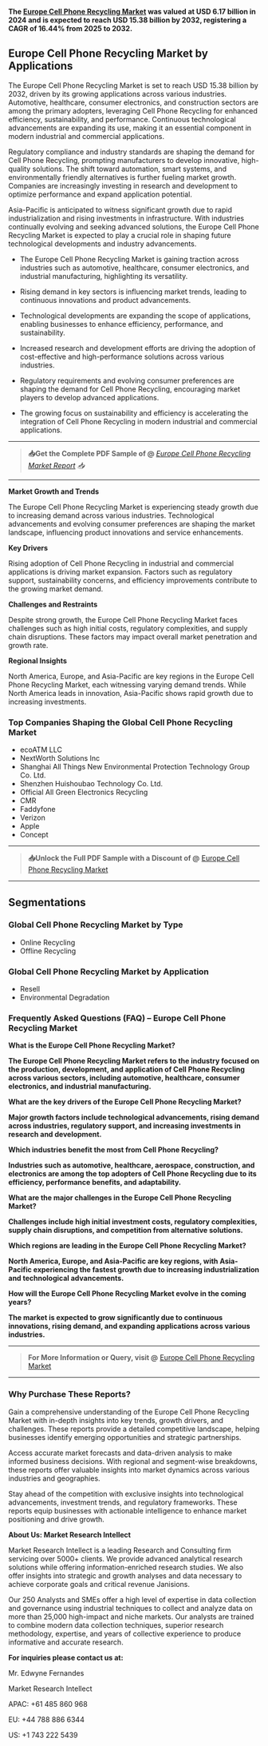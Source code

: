 <p><strong>The <a href="https://www.marketresearchintellect.com/download-sample/?rid=1038640&amp;utm_source=Pulse-April-Europe&amp;utm_medium=852">Europe Cell Phone Recycling Market</a> was valued at USD 6.17 billion in 2024 and is expected to reach USD 15.38 billion by 2032, registering a CAGR of 16.44% from 2025 to 2032.</strong></p><h2>Europe Cell Phone Recycling Market by Applications&nbsp;</h2><p><p>The Europe Cell Phone Recycling Market is set to reach USD 15.38 billion by 2032, driven by its growing applications across various industries. Automotive, healthcare, consumer electronics, and construction sectors are among the primary adopters, leveraging Cell Phone Recycling for enhanced efficiency, sustainability, and performance. Continuous technological advancements are expanding its use, making it an essential component in modern industrial and commercial applications.</p><p>Regulatory compliance and industry standards are shaping the demand for Cell Phone Recycling, prompting manufacturers to develop innovative, high-quality solutions. The shift toward automation, smart systems, and environmentally friendly alternatives is further fueling market growth. Companies are increasingly investing in research and development to optimize performance and expand application potential.</p><p>Asia-Pacific is anticipated to witness significant growth due to rapid industrialization and rising investments in infrastructure. With industries continually evolving and seeking advanced solutions, the Europe Cell Phone Recycling Market is expected to play a crucial role in shaping future technological developments and industry advancements.</p></p><ul><li><p>The Europe Cell Phone Recycling Market is gaining traction across industries such as automotive, healthcare, consumer electronics, and industrial manufacturing, highlighting its versatility.</p></li><li><p>Rising demand in key sectors is influencing market trends, leading to continuous innovations and product advancements.</p></li><li><p>Technological developments are expanding the scope of applications, enabling businesses to enhance efficiency, performance, and sustainability.</p></li><li><p>Increased research and development efforts are driving the adoption of cost-effective and high-performance solutions across various industries.</p></li><li><p>Regulatory requirements and evolving consumer preferences are shaping the demand for Cell Phone Recycling, encouraging market players to develop advanced applications.</p></li><li><p>The growing focus on sustainability and efficiency is accelerating the integration of Cell Phone Recycling in modern industrial and commercial applications.</p></li></ul><hr /><blockquote><p><strong><span class="font-[700]">📥Get the Complete PDF Sample of @ </span></strong><em><span class="font-[700]"><a href="https://www.marketresearchintellect.com/download-sample/?rid=1038640&amp;utm_source=Pulse-April-Europe&amp;utm_medium=852" target="_blank" data-tracking-control-name="article-ssr-frontend-pulse_little-text-block" data-tracking-will-navigate="" data-test-link="">Europe Cell Phone Recycling Market Report</a>&nbsp;📥</span></em></p></blockquote><hr /><p class="" data-start="77" data-end="360"><strong data-start="77" data-end="105">Market Growth and Trends</strong></p><p class="" data-start="77" data-end="360">The Europe Cell Phone Recycling Market is experiencing steady growth due to increasing demand across various industries. Technological advancements and evolving consumer preferences are shaping the market landscape, influencing product innovations and service enhancements.</p><p class="" data-start="362" data-end="606"><strong data-start="362" data-end="377">Key Drivers</strong></p><p class="" data-start="362" data-end="606">Rising adoption of Cell Phone Recycling in industrial and commercial applications is driving market expansion. Factors such as regulatory support, sustainability concerns, and efficiency improvements contribute to the growing market demand.</p><p class="" data-start="608" data-end="849"><strong data-start="608" data-end="637">Challenges and Restraints</strong></p><p class="" data-start="608" data-end="849">Despite strong growth, the Europe Cell Phone Recycling Market faces challenges such as high initial costs, regulatory complexities, and supply chain disruptions. These factors may impact overall market penetration and growth rate.</p><p class="" data-start="851" data-end="1095"><strong data-start="851" data-end="872">Regional Insights</strong></p><p class="" data-start="851" data-end="1095">North America, Europe, and Asia-Pacific are key regions in the Europe Cell Phone Recycling Market, each witnessing varying demand trends. While North America leads in innovation, Asia-Pacific shows rapid growth due to increasing investments.</p><p><h3>Top Companies Shaping the Global Cell Phone Recycling Market </h3><ul><li>ecoATM LLC</li><li>NextWorth Solutions Inc</li><li>Shanghai All Things New Environmental Protection Technology Group Co. Ltd.</li><li>Shenzhen Huishoubao Technology Co. Ltd.</li><li>Official All Green Electronics Recycling</li><li>CMR</li><li>Faddyfone</li><li>Verizon</li><li>Apple</li><li>Concept</li></ul></p><hr /><blockquote><p><strong>📥Unlock the Full PDF Sample with a Discount of @</strong> <a href="https://www.marketresearchintellect.com/ask-for-discount/?rid=1038640&amp;utm_source=Pulse-April-Europe&amp;utm_medium=852">Europe Cell Phone Recycling Market</a></p></blockquote><hr /><p><h2>Segmentations</h2><h3>Global Cell Phone Recycling Market by Type</h3><ul><li>Online Recycling</li><li>Offline Recycling</li></ul><h3>Global Cell Phone Recycling Market by Application</h3><ul><li>Resell</li><li>Environmental Degradation</li></ul></p><h3><strong>Frequently Asked Questions (FAQ) &ndash; Europe Cell Phone Recycling Market</strong></h3><p><strong>What is the Europe Cell Phone Recycling Market?</strong></p><p><strong>The Europe Cell Phone Recycling Market refers to the industry focused on the production, development, and application of Cell Phone Recycling across various sectors, including automotive, healthcare, consumer electronics, and industrial manufacturing.</strong></p><p><strong>What are the key drivers of the Europe Cell Phone Recycling Market?</strong></p><p><strong>Major growth factors include technological advancements, rising demand across industries, regulatory support, and increasing investments in research and development.</strong></p><p><strong>Which industries benefit the most from Cell Phone Recycling?</strong></p><p><strong>Industries such as automotive, healthcare, aerospace, construction, and electronics are among the top adopters of Cell Phone Recycling due to its efficiency, performance benefits, and adaptability.</strong></p><p><strong>What are the major challenges in the Europe Cell Phone Recycling Market?</strong></p><p><strong>Challenges include high initial investment costs, regulatory complexities, supply chain disruptions, and competition from alternative solutions.</strong></p><p><strong>Which regions are leading in the Europe Cell Phone Recycling Market?</strong></p><p><strong>North America, Europe, and Asia-Pacific are key regions, with Asia-Pacific experiencing the fastest growth due to increasing industrialization and technological advancements.</strong></p><p><strong>How will the Europe Cell Phone Recycling Market evolve in the coming years?</strong></p><p><strong>The market is expected to grow significantly due to continuous innovations, rising demand, and expanding applications across various industries.</strong></p><hr /><blockquote><p><span class="font-[700]"><strong>For More Information or Query, visit&nbsp;@</strong>&nbsp;</span><span class="font-[700]"><a href="https://www.marketresearchintellect.com/product/cell-phone-recycling-market/?utm_source=Linkedin&utm_medium=852" target="_blank" data-tracking-control-name="article-ssr-frontend-pulse_little-text-block" data-tracking-will-navigate="" data-test-link="">Europe Cell Phone Recycling Market</a></span></p></blockquote><hr /><h3><strong data-start="0" data-end="31">Why Purchase These Reports?</strong></h3><p class="" data-start="35" data-end="297">Gain a comprehensive understanding of the Europe Cell Phone Recycling Market with in-depth insights into key trends, growth drivers, and challenges. These reports provide a detailed competitive landscape, helping businesses identify emerging opportunities and strategic partnerships.</p><p class="" data-start="299" data-end="540">Access accurate market forecasts and data-driven analysis to make informed business decisions. With regional and segment-wise breakdowns, these reports offer valuable insights into market dynamics across various industries and geographies.</p><p class="" data-start="542" data-end="784">Stay ahead of the competition with exclusive insights into technological advancements, investment trends, and regulatory frameworks. These reports equip businesses with actionable intelligence to enhance market positioning and drive growth.</p><p><strong><span class="font-[700]">About Us: Market Research Intellect</span></strong></p><p><span class="">Market Research Intellect is a leading Research and Consulting firm servicing over 5000+ clients. We provide advanced analytical research solutions while offering information-enriched research studies.&nbsp;</span>We also offer insights into strategic and growth analyses and data necessary to achieve corporate goals and critical revenue Janisions.</p><p><span class="">Our 250 Analysts and SMEs offer a high level of expertise in data collection and governance using industrial techniques to collect and analyze data on more than 25,000 high-impact and niche markets. Our analysts are trained to combine modern data collection techniques, superior research methodology, expertise, and years of collective experience to produce informative and accurate research.</span></p><p><strong>For inquiries please contact us at:</strong></p><p>Mr. Edwyne Fernandes</p><p>Market Research Intellect</p><p>APAC: +61 485 860 968</p><p>EU: +44 788 886 6344</p><p>US: +1 743 222 5439</p>